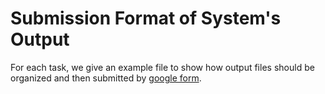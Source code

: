 # Submission Format of System's Output

For each task, we give an example file to show how output files should be organized and then submitted by [google form](https://docs.google.com/forms/u/1/d/e/1FAIpQLSdb_3PPRTXXjkl9MWUeVLc8Igw0eI-EtOrU93i6B61X9FRJKg/viewform).


